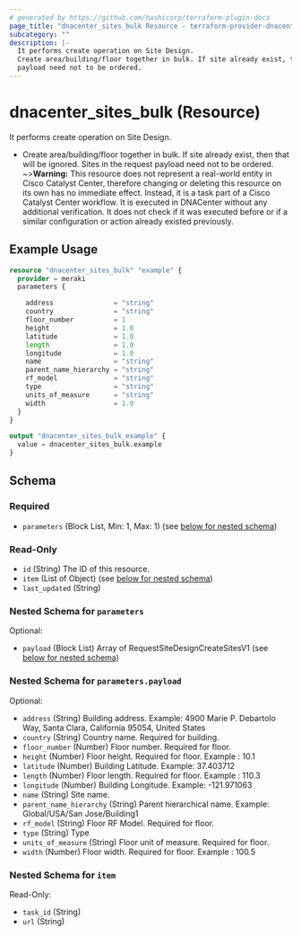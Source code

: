 ```yaml
---
# generated by https://github.com/hashicorp/terraform-plugin-docs
page_title: "dnacenter_sites_bulk Resource - terraform-provider-dnacenter"
subcategory: ""
description: |-
  It performs create operation on Site Design.
  Create area/building/floor together in bulk. If site already exist, then that will be ignored. Sites in the request
  payload need not to be ordered.
---
```


# dnacenter_sites_bulk (Resource)

It performs create operation on Site Design.

- Create area/building/floor together in bulk. If site already exist, then that will be ignored. Sites in the request
payload need not to be ordered.
~>**Warning:**
This resource does not represent a real-world entity in Cisco Catalyst Center, therefore changing or deleting this resource on its own has no immediate effect.
Instead, it is a task part of a Cisco Catalyst Center workflow. It is executed in DNACenter without any additional verification. It does not check if it was executed before or if a similar configuration or action already existed previously.

## Example Usage

```terraform
resource "dnacenter_sites_bulk" "example" {
  provider = meraki
  parameters {

    address               = "string"
    country               = "string"
    floor_number          = 1
    height                = 1.0
    latitude              = 1.0
    length                = 1.0
    longitude             = 1.0
    name                  = "string"
    parent_name_hierarchy = "string"
    rf_model              = "string"
    type                  = "string"
    units_of_measure      = "string"
    width                 = 1.0
  }
}

output "dnacenter_sites_bulk_example" {
  value = dnacenter_sites_bulk.example
}
```

<!-- schema generated by tfplugindocs -->
## Schema

### Required

- `parameters` (Block List, Min: 1, Max: 1) (see [below for nested schema](#nestedblock--parameters))

### Read-Only

- `id` (String) The ID of this resource.
- `item` (List of Object) (see [below for nested schema](#nestedatt--item))
- `last_updated` (String)

<a id="nestedblock--parameters"></a>
### Nested Schema for `parameters`

Optional:

- `payload` (Block List) Array of RequestSiteDesignCreateSitesV1 (see [below for nested schema](#nestedblock--parameters--payload))

<a id="nestedblock--parameters--payload"></a>
### Nested Schema for `parameters.payload`

Optional:

- `address` (String) Building address. Example: 4900 Marie P. Debartolo Way, Santa Clara, California 95054, United States
- `country` (String) Country name. Required for building.
- `floor_number` (Number) Floor number. Required for floor.
- `height` (Number) Floor height. Required for floor. Example : 10.1
- `latitude` (Number) Building Latitude. Example: 37.403712
- `length` (Number) Floor length. Required for floor. Example : 110.3
- `longitude` (Number) Building Longitude. Example: -121.971063
- `name` (String) Site name.
- `parent_name_hierarchy` (String) Parent hierarchical name. Example: Global/USA/San Jose/Building1
- `rf_model` (String) Floor RF Model. Required for floor.
- `type` (String) Type
- `units_of_measure` (String) Floor unit of measure. Required for floor.
- `width` (Number) Floor width. Required for floor. Example : 100.5



<a id="nestedatt--item"></a>
### Nested Schema for `item`

Read-Only:

- `task_id` (String)
- `url` (String)
